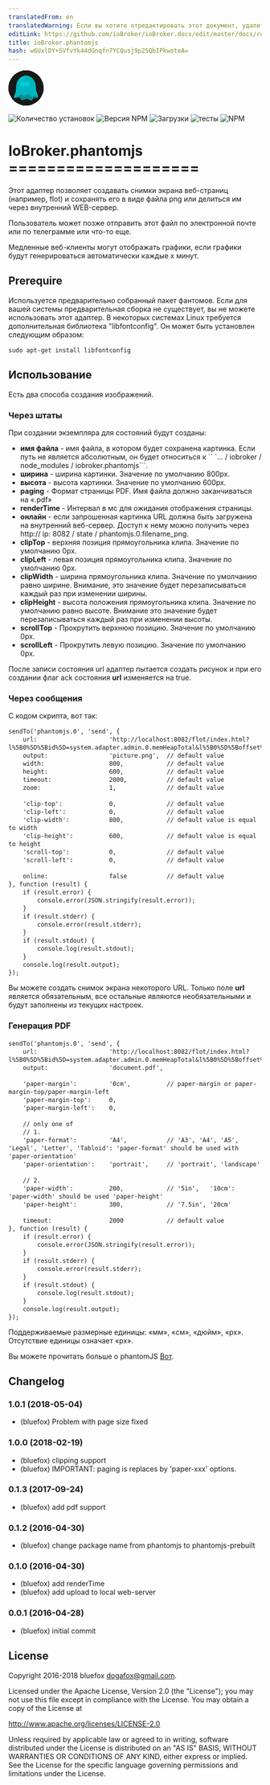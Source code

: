```yaml
---
translatedFrom: en
translatedWarning: Если вы хотите отредактировать этот документ, удалите поле «translationFrom», в противном случае этот документ будет снова автоматически переведен
editLink: https://github.com/ioBroker/ioBroker.docs/edit/master/docs/ru/adapterref/iobroker.phantomjs/README.md
title: ioBroker.phantomjs
hash: w6UxlDY+5VfvYk44dGnqfn7YCQusj9p25QbIPkwoteA=
---
```

![логотип](../../../en/adapterref/iobroker.phantomjs/admin/phantomjs.png)

![Количество установок](http://iobroker.live/badges/phantomjs-stable.svg)
![Версия NPM](http://img.shields.io/npm/v/iobroker.phantomjs.svg)
![Загрузки](https://img.shields.io/npm/dm/iobroker.phantomjs.svg)
![тесты](https://travis-ci.org/ioBroker/ioBroker.phantomjs.svg?branch=master)
![NPM](https://nodei.co/npm/iobroker.phantomjs.png?downloads=true)

# IoBroker.phantomjs ====================
Этот адаптер позволяет создавать снимки экрана веб-страниц (например, flot) и сохранять его в виде файла png или делиться им через внутренний WEB-сервер.

Пользователь может позже отправить этот файл по электронной почте или по телеграмме или что-то еще.

Медленные веб-клиенты могут отображать графики, если графики будут генерироваться автоматически каждые x минут.

## Prerequire
Используется предварительно собранный пакет фантомов. Если для вашей системы предварительная сборка не существует, вы не можете использовать этот адаптер.
В некоторых системах Linux требуется дополнительная библиотека "libfontconfig". Он может быть установлен следующим образом:

```
sudo apt-get install libfontconfig
```

## Использование
Есть два способа создания изображений.

### Через штаты
При создании экземпляра для состояний будут созданы:

- **имя файла** - имя файла, в котором будет сохранена картинка. Если путь не является абсолютным, он будет относиться к `` `... / iobroker / node_modules / iobroker.phantomjs```.
- **ширина** - ширина картинки. Значение по умолчанию 800px.
- **высота** - высота картинки. Значение по умолчанию 600px.
- **paging** - Формат страницы PDF. Имя файла должно заканчиваться на «.pdf»
- **renderTime** - Интервал в мс для ожидания отображения страницы.
- **онлайн** - если запрошенная картинка URL должна быть загружена на внутренний веб-сервер. Доступ к нему можно получить через http:// ip: 8082 / state / phantomjs.0.filename_png.
- **clipTop** - верхняя позиция прямоугольника клипа. Значение по умолчанию 0px.
- **clipLeft** - левая позиция прямоугольника клипа. Значение по умолчанию 0px.
- **clipWidth** - ширина прямоугольника клипа. Значение по умолчанию равно ширине. Внимание, это значение будет перезаписываться каждый раз при изменении ширины.
- **clipHeight** - высота положения прямоугольника клипа. Значение по умолчанию равно высоте. Внимание это значение будет перезаписываться каждый раз при изменении высоты.
- **scrollTop** - Прокрутить верхнюю позицию. Значение по умолчанию 0px.
- **scrollLeft** - Прокрутить левую позицию. Значение по умолчанию 0px.

После записи состояния url адаптер пытается создать рисунок и при его создании флаг ack состояния **url** изменяется на true.

### Через сообщения
С кодом скрипта, вот так:

```
sendTo('phantomjs.0', 'send', {
    url:                    'http://localhost:8082/flot/index.html?l%5B0%5D%5Bid%5D=system.adapter.admin.0.memHeapTotal&l%5B0%5D%5Boffset%5D=0&l%5B0%5D%5Bart%5D=average&l%5B0%5D%5Bcolor%5D=%23FF0000&l%5B0%5D%5Bthickness%5D=3&l%5B0%5D%5Bshadowsize%5D=3&timeArt=relative&relativeEnd=now&range=10&live=false&aggregateType=step&aggregateSpan=300&hoverDetail=false&useComma=false&zoom=false',
    output:                 'picture.png',  // default value
    width:                  800,            // default value
    height:                 600,            // default value
    timeout:                2000,           // default value
    zoom:                   1,              // default value

    'clip-top':             0,              // default value
    'clip-left':            0,              // default value
    'clip-width':           800,            // default value is equal to width
    'clip-height':          600,            // default value is equal to height
    'scroll-top':           0,              // default value
    'scroll-left':          0,              // default value

    online:                 false           // default value
}, function (result) {
    if (result.error) {
        console.error(JSON.stringify(result.error));
    }
    if (result.stderr) {
        console.error(result.stderr);
    }
    if (result.stdout) {
        console.log(result.stdout);
    }
    console.log(result.output);
});
```

Вы можете создать снимок экрана некоторого URL. Только поле **url** является обязательным, все остальные являются необязательными и будут заполнены из текущих настроек.

### Генерация PDF
```
sendTo('phantomjs.0', 'send', {
    url:                    'http://localhost:8082/flot/index.html?l%5B0%5D%5Bid%5D=system.adapter.admin.0.memHeapTotal&l%5B0%5D%5Boffset%5D=0&l%5B0%5D%5Bart%5D=average&l%5B0%5D%5Bcolor%5D=%23FF0000&l%5B0%5D%5Bthickness%5D=3&l%5B0%5D%5Bshadowsize%5D=3&timeArt=relative&relativeEnd=now&range=10&live=false&aggregateType=step&aggregateSpan=300&hoverDetail=false&useComma=false&zoom=false',
    output:                 'document.pdf',

    'paper-margin':         '0cm',          // paper-margin or paper-margin-top/paper-margin-left
    'paper-margin-top':     0,
    'paper-margin-left':    0,

    // only one of
    // 1.
    'paper-format':         'A4',           // 'A3', 'A4', 'A5', 'Legal', 'Letter', 'Tabloid': 'paper-format' should be used with 'paper-orientation'
    'paper-orientation':    'portrait',     // 'portrait', 'landscape'

    // 2.
    'paper-width':          200,            // '5in',   '10cm': 'paper-width' should be used 'paper-height'
    'paper-height':         300,            // '7.5in', '20cm'

    timeout:                2000            // default value
}, function (result) {
    if (result.error) {
        console.error(JSON.stringify(result.error));
    }
    if (result.stderr) {
        console.error(result.stderr);
    }
    if (result.stdout) {
        console.log(result.stdout);
    }
    console.log(result.output);
});
```

Поддерживаемые размерные единицы: «мм», «см», «дюйм», «px». Отсутствие единицы означает «px».

Вы можете прочитать больше о phantomJS [Вот](http://phantomjs.org/api/webpage/property/paper-size.html).

## Changelog
### 1.0.1 (2018-05-04)
* (bluefox) Problem with page size fixed

### 1.0.0 (2018-02-19)
* (bluefox) clipping support
* (bluefox) IMPORTANT: paging is replaces by 'paper-xxx' options.

### 0.1.3 (2017-09-24)
* (bluefox) add pdf support

### 0.1.2 (2016-04-30)
* (bluefox) change package name from phantomjs to phantomjs-prebuilt

### 0.1.0 (2016-04-30)
* (bluefox) add renderTime
* (bluefox) add upload to local web-server

### 0.0.1 (2016-04-28)
* (bluefox) initial commit

## License
Copyright 2016-2018 bluefox <dogafox@gmail.com>.

Licensed under the Apache License, Version 2.0 (the "License"); you may not use this file except in compliance with the License. You may obtain a copy of the License at

http://www.apache.org/licenses/LICENSE-2.0

Unless required by applicable law or agreed to in writing, software distributed under the License is distributed on an 
"AS IS" BASIS, WITHOUT WARRANTIES OR CONDITIONS OF ANY KIND, either express or implied. See the License for the specific 
language governing permissions and limitations under the License.